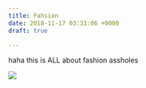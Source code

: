 ```yaml
---
title: Fahsion
date: 2018-11-17 03:33:06 +0000
draft: true

---
```

haha this is ALL about fashion assholes

![](/ruizwar1.jpg)